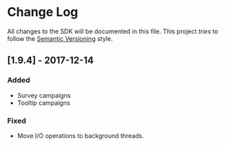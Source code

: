 # Change Log
All changes to the SDK will be documented in this file.
This project *tries* to follow the [Semantic Versioning](http://semver.org) style.

## [1.9.4] - 2017-12-14
### Added
- Survey campaigns
- Tooltip campaigns

### Fixed
- Move I/O operations to background threads.
